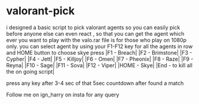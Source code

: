 # valorant-pick
i designed a basic script to pick valorant agents so you can easily pick before anyone else can even react , so that you can get the agent which ever you want to play with
the valo.rar file is for those who play on 1080p only.
you can select agent by using your F1-F12 key for all the agents in row and HOME button to choose skye
press |F1  - Breach|
|F2        - Brimstone|
|F3        - Cypher|
|F4        - Jett|
|F5        - Killjoy|
|F6        - Omen|
|F7        - Pheonix|
|F8        - Raze|
|F9        - Reyna|
|F10       - Sage|
|F11       - Sova|
|F12       - Viper|
|HOME      - Skye|
|End       - to kill all the on going script|


press any key after 3-4 sec of that 5sec countdown after found a match


Follow me on ign_harry on insta for any query




